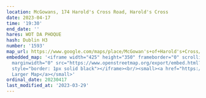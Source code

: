 ```yaml
---
location: McGowans, 174 Harold's Cross Road, Harold's Cross
date: 2023-04-17
time: '19:30'
end_date: ''
hares: WOT DA PHOQUE
hash: Dublin H3
number: '1593'
map_url: https://www.google.com/maps/place/McGowan's+of+Harold's+Cross/@53.3233214,-6.2823934,17z/data=!3m2!4b1!5s0x48670c102f0be463:0x5a4555ac5b4028f0!4m6!3m5!1s0x48670c102e5037b7:0x3a78cdc0a7193cc1!8m2!3d53.3233214!4d-6.2802047!16s%2Fg%2F1pzsrqc7k
embedded_map: '<iframe width="425" height="350" frameborder="0" scrolling="no" marginheight="0"
  marginwidth="0" src="https://www.openstreetmap.org/export/embed.html?bbox=-6.275191605091096%2C53.355946540881355%2C-6.272825896739961%2C53.357315249847105&amp;layer=mapnik&amp;marker=53.35663095011303%2C-6.274009550000073"
  style="border: 1px solid black"></iframe><br/><small><a href="https://www.openstreetmap.org/?mlat=53.35663&amp;mlon=-6.27401#map=19/53.35663/-6.27401">View
  Larger Map</a></small>'
ordinal_date: 20230417
last_modified_at: '2023-03-29'
---
```


